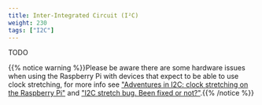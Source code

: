 ```yaml
---
title: Inter-Integrated Circuit (I²C)
weight: 230
tags: ["I2C"]
---
```


TODO

{{% notice warning %}}Please be aware there are some hardware issues when using the Raspberry Pi with devices that expect 
to be able to use clock stretching, for more info see 
["Adventures in I2C: clock stretching on the Raspberry Pi"](https://www.recantha.co.uk/blog/?p=19880) 
and ["I2C stretch bug. Been fixed or not?"](https://www.raspberrypi.org/forums/viewtopic.php?t=220428).{{% /notice %}}
